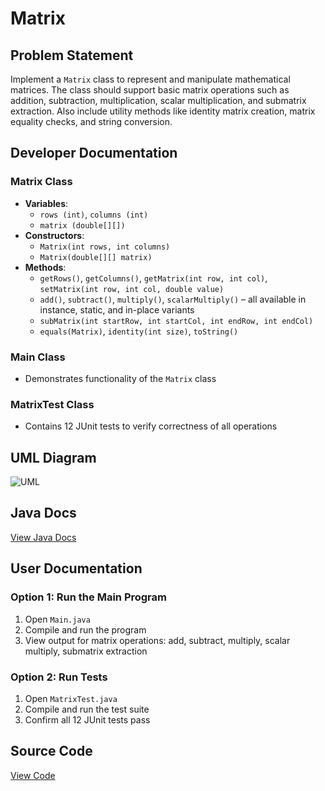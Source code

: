 # Matrix

## Problem Statement
Implement a `Matrix` class to represent and manipulate mathematical matrices. The class should support basic matrix operations such as addition, subtraction, multiplication, scalar multiplication, and submatrix extraction. Also include utility methods like identity matrix creation, matrix equality checks, and string conversion.

## Developer Documentation

### Matrix Class
- **Variables**:
  - `rows (int)`, `columns (int)`
  - `matrix (double[][])`
- **Constructors**:
  - `Matrix(int rows, int columns)`
  - `Matrix(double[][] matrix)`
- **Methods**:
  - `getRows()`, `getColumns()`, `getMatrix(int row, int col)`, `setMatrix(int row, int col, double value)`
  - `add()`, `subtract()`, `multiply()`, `scalarMultiply()` – all available in instance, static, and in-place variants
  - `subMatrix(int startRow, int startCol, int endRow, int endCol)`
  - `equals(Matrix)`, `identity(int size)`, `toString()`

### Main Class
- Demonstrates functionality of the `Matrix` class

### MatrixTest Class
- Contains 12 JUnit tests to verify correctness of all operations

## UML Diagram
![UML](https://github.com/bradenmiller22/SoftwareDesign/blob/main/oral_exam1/Matrix/doc/Matrix.png)

## Java Docs
[View Java Docs](http://localhost:8000/bmiller38_swd)

## User Documentation

### Option 1: Run the Main Program
1. Open `Main.java`
2. Compile and run the program
3. View output for matrix operations: add, subtract, multiply, scalar multiply, submatrix extraction

### Option 2: Run Tests
1. Open `MatrixTest.java`
2. Compile and run the test suite
3. Confirm all 12 JUnit tests pass

## Source Code
[View Code](https://github.com/bradenmiller22/SoftwareDesign/blob/main/oral_exam1/Matrix/src)
